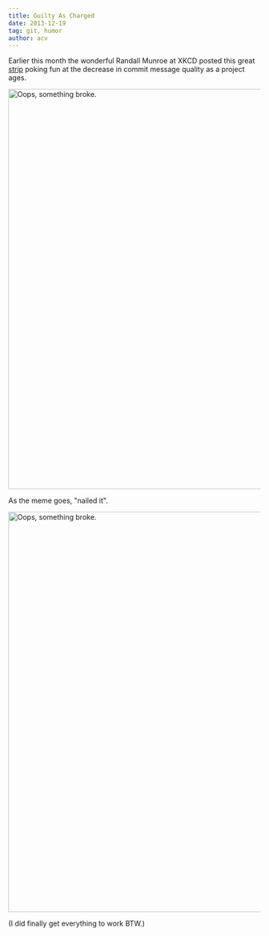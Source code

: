 ```yaml
---
title: Guilty As Charged
date: 2013-12-19
tag: git, humor
author: acv
---
```


Earlier this month the wonderful Randall Munroe at XKCD posted this great [strip](http://xkcd.com/1296/) poking fun at the decrease in commit message quality as a project ages.  

<img style="width: 800px; max-width: 100%; height: auto;" alt="Oops, something broke." src="http://imgs.xkcd.com/comics/git_commit.png/">

As the meme goes, "nailed it".

<img style="width: 800px; max-width: 100%; height: auto;" alt="Oops, something broke." src="/images/github-commit-history.png">

(I did finally get everything to work BTW.)
